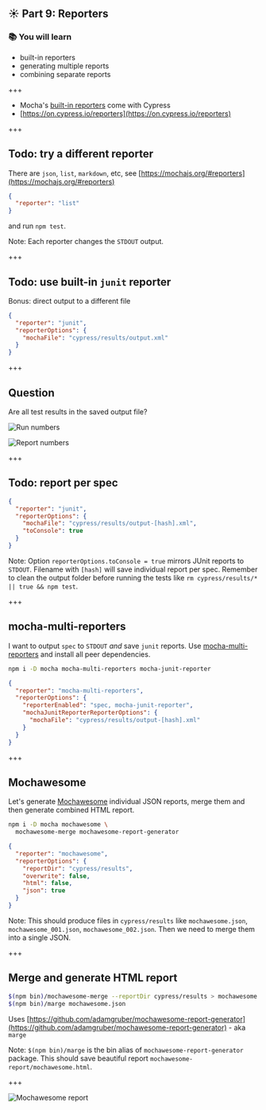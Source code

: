## ☀️ Part 9: Reporters

### 📚 You will learn

- built-in reporters
- generating multiple reports
- combining separate reports

+++

- Mocha's [built-in reporters](https://mochajs.org/#reporters) come with Cypress
- [https://on.cypress.io/reporters](https://on.cypress.io/reporters)

+++

## Todo: try a different reporter

There are `json`, `list`, `markdown`, etc, see [https://mochajs.org/#reporters](https://mochajs.org/#reporters)

```json
{
  "reporter": "list"
}
```

and run `npm test`.

Note:
Each reporter changes the `STDOUT` output.

+++

## Todo: use built-in `junit` reporter

Bonus: direct output to a different file

```json
{
  "reporter": "junit",
  "reporterOptions": {
    "mochaFile": "cypress/results/output.xml"
  }
}
```

+++

## Question

Are all test results in the saved output file?

![Run numbers](/slides/09-reporters/img/test-run.png)

![Report numbers](/slides/09-reporters/img/junit-output.png)

+++

## Todo: report per spec

```json
{
  "reporter": "junit",
  "reporterOptions": {
    "mochaFile": "cypress/results/output-[hash].xml",
    "toConsole": true
  }
}
```

Note:
Option `reporterOptions.toConsole = true` mirrors JUnit reports to `STDOUT`.
Filename with `[hash]` will save individual report per spec. Remember to clean the output folder before running the tests like `rm cypress/results/* || true && npm test`.

+++

## mocha-multi-reporters

I want to output `spec` to `STDOUT` _and_ save `junit` reports. Use [mocha-multi-reporters](https://github.com/stanleyhlng/mocha-multi-reporters) and install all peer dependencies.

```sh
npm i -D mocha mocha-multi-reporters mocha-junit-reporter
```

```json
{
  "reporter": "mocha-multi-reporters",
  "reporterOptions": {
    "reporterEnabled": "spec, mocha-junit-reporter",
    "mochaJunitReporterReporterOptions": {
      "mochaFile": "cypress/results/output-[hash].xml"
    }
  }
}
```

+++

## Mochawesome

Let's generate [Mochawesome](https://github.com/adamgruber/mochawesome) individual JSON reports, merge them and then generate combined HTML report.

```sh
npm i -D mocha mochawesome \
  mochawesome-merge mochawesome-report-generator
```

```json
{
  "reporter": "mochawesome",
  "reporterOptions": {
    "reportDir": "cypress/results",
    "overwrite": false,
    "html": false,
    "json": true
  }
}
```

Note:
This should produce files in `cypress/results` like `mochawesome.json`, `mochawesome_001.json`, `mochawesome_002.json`. Then we need to merge them into a single JSON.

+++

## Merge and generate HTML report

```sh
$(npm bin)/mochawesome-merge --reportDir cypress/results > mochawesome.json
$(npm bin)/marge mochawesome.json
```

Uses [https://github.com/adamgruber/mochawesome-report-generator](https://github.com/adamgruber/mochawesome-report-generator) - aka `marge`

Note:
`$(npm bin)/marge` is the bin alias of `mochawesome-report-generator` package. This should save beautiful report `mochawesome-report/mochawesome.html`.

+++

![Mochawesome report](/slides/09-reporters/img/report.png)
